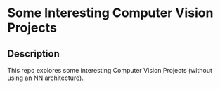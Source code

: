 # Some Interesting Computer Vision Projects

## Description
This repo explores some interesting Computer Vision Projects (without using an NN architecture).

